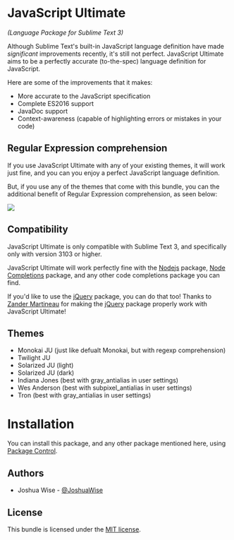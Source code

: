 # JavaScript Ultimate

*(Language Package for Sublime Text 3)*

Although Sublime Text's built-in JavaScript language definition have made *significant* improvements recently, it's still not perfect. JavaScript Ultimate aims to be a perfectly accurate (to-the-spec) language definition for JavaScript.

Here are some of the improvements that it makes:
* More accurate to the JavaScript specification
* Complete ES2016 support
* JavaDoc support
* Context-awareness (capable of highlighting errors or mistakes in your code)

## Regular Expression comprehension

If you use JavaScript Ultimate with any of your existing themes, it will work just fine, and you can you enjoy a perfect JavaScript language definition.

But, if you use any of the themes that come with this bundle, you can the additional benefit of Regular Expression comprehension, as seen below:

![](http://i.imgur.com/XIb7b8P.png)

## Compatibility

JavaScript Ultimate is only compatible with Sublime Text 3, and specifically only with version 3103 or higher.

JavaScript Ultimate will work perfectly fine with the [Nodejs](https://packagecontrol.io/packages/Nodejs) package, [Node Completions](https://packagecontrol.io/packages/Node%20Completions) package, and any other code completions package you can find.

If you'd like to use the [jQuery](https://packagecontrol.io/packages/jQuery) package, you can do that too! Thanks to [Zander Martineau](https://github.com/MrMartineau) for making the [jQuery](https://packagecontrol.io/packages/jQuery) package properly work with JavaScript Ultimate!

## Themes

* Monokai JU (just like defualt Monokai, but with regexp comprehension)
* Twilight JU
* Solarized JU (light)
* Solarized JU (dark)
* Indiana Jones (best with gray_antialias in user settings)
* Wes Anderson (best with subpixel_antialias in user settings)
* Tron (best with gray_antialias in user settings)

# Installation

You can install this package, and any other package mentioned here, using [Package Control](https://packagecontrol.io/).

## Authors

* Joshua Wise - [@JoshuaWise](https://github.com/JoshuaWise)

## License

This bundle is licensed under the [MIT license](http://www.opensource.org/licenses/mit-license.php).
